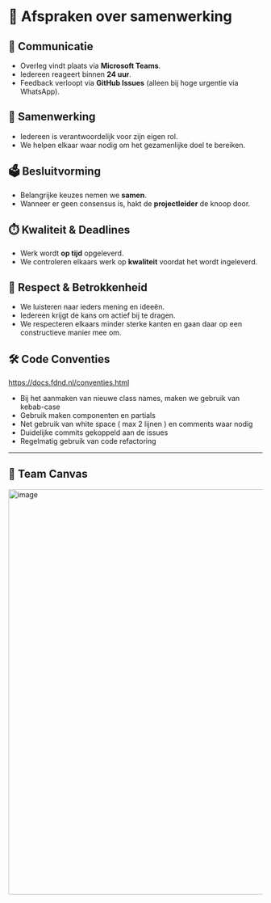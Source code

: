 # 🤝 Afspraken over samenwerking

## 📢 Communicatie
- Overleg vindt plaats via **Microsoft Teams**.  
- Iedereen reageert binnen **24 uur**.  
- Feedback verloopt via **GitHub Issues** (alleen bij hoge urgentie via WhatsApp).  

## 👥 Samenwerking
- Iedereen is verantwoordelijk voor zijn eigen rol.  
- We helpen elkaar waar nodig om het gezamenlijke doel te bereiken.  

## 🗳️ Besluitvorming
- Belangrijke keuzes nemen we **samen**.  
- Wanneer er geen consensus is, hakt de **projectleider** de knoop door.  

## ⏱️ Kwaliteit & Deadlines
- Werk wordt **op tijd** opgeleverd.  
- We controleren elkaars werk op **kwaliteit** voordat het wordt ingeleverd.  

## 🌱 Respect & Betrokkenheid
- We luisteren naar ieders mening en ideeën.  
- Iedereen krijgt de kans om actief bij te dragen.  
- We respecteren elkaars minder sterke kanten en gaan daar op een constructieve manier mee om.  

## 🛠 Code Conventies
https://docs.fdnd.nl/conventies.html
- Bij het aanmaken van nieuwe class names, maken we gebruik van kebab-case
- Gebruik maken componenten en partials
- Net gebruik van white space ( max 2 lijnen ) en comments waar nodig
- Duidelijke commits gekoppeld aan de issues
- Regelmatig gebruik van code refactoring

---

## 📌 Team Canvas
<img width="1133" height="802" alt="image" src="https://github.com/user-attachments/assets/2c332fb6-a5eb-4ddc-82e4-4a4c6ac492ce" />



